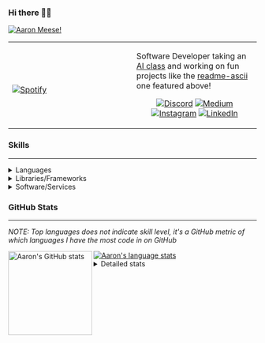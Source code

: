 ### Hi there 👋🏻
[![Aaron Meese!](https://user-images.githubusercontent.com/17814535/88975338-a2aabf00-d27f-11ea-963f-8a19608716b4.png)](https://github.com/ajmeese7/readme-ascii "README ASCII")

<!-- Modified from project here: https://github.com/novatorem/novatorem -->
<table width="100%"> 
  <tr>
  <td width="50%">
      
&nbsp; <br> [![Spotify](https://ajmeese7.vercel.app/api/spotify)](https://open.spotify.com/user/ajmeese)

  </td>
  <td width="50%">

Software Developer taking an [AI class](https://courses.edx.org/courses/BerkeleyX/CS188.1x-4/1T2015/course/) and working on fun 
projects like the [readme-ascii](https://github.com/ajmeese7/readme-ascii) one featured above!
<br><p align="center">
  [![Discord](https://img.shields.io/badge/discord-ajmeese7%234835-369?style=flat-square&logo=discord&logoColor=white&color=purple)](https://discord.gg/PxRTQg3)
  [![Medium](https://img.shields.io/badge/medium-ajmeese7-1DB954?style=flat-square&logo=medium&logoColor=white)](https://link.aaronmeese.com/medium)<br>
  [![Instagram](https://img.shields.io/badge/instagram-ajmeese7-1DB954?style=flat-square&logo=instagram&logoColor=white&color=c13584)](https://link.aaronmeese.com/instagram)
  [![LinkedIn](https://img.shields.io/badge/linkedIn-aaronmeese-1DB954?style=flat-square&logo=linkedin&logoColor=white&color=blue)](https://link.aaronmeese.com/linkedin)
</p>
  </td>
  </table>

[//]: <> (The `&nbsp;` is to have Aphelion take up more space)

### Skills ###
----
<details>
<summary>Languages</summary>

+ JavaScript
+ HTML
+ CSS
    + [README ASCII](https://github.com/ajmeese7/readme-ascii)
+ PHP
+ Java
    + [BRCC Java](https://github.com/ajmeese7/brcc-java)
    + [Euler Problems](https://github.com/ajmeese7/euler-problems)

</details>
<details>
<summary>Libraries/Frameworks</summary>

+ NodeJS
    + [Snapchat Share](https://github.com/ajmeese7/snapchat-share)
    + [FRC Spreadsheets](https://github.com/ajmeese7/frc-spreadsheets)
+ Cordova
+ jQuery
+ Discord.js
    + [Spambot](https://github.com/ajmeese7/spambot)
    + [Automatic Reactions](https://github.com/ajmeese7/automatic-reactions)
    + [Multiple Reactions](https://github.com/ajmeese7/multiple-reactions)
    + [Galley Calls](https://github.com/ajmeese7/galley-calls)
+ Puppeteer
    + [README ASCII](https://github.com/ajmeese7/readme-ascii)
    + [Dynamic Page Retrieval](https://github.com/ajmeese7/dynamic-page-retrieval)
+ Nightmare.js
    + [Steam Queue Clicker](https://github.com/ajmeese7/steam-queue-clicker)
    + [Repbot](https://github.com/ajmeese7/repbot)
+ Express
    + [Galley Calls](https://github.com/ajmeese7/galley-calls)
+ json-fs-store
    + [Multiple Reactions](https://github.com/ajmeese7/multiple-reactions)
+ pdf-lib
+ async

</details>
<details>
<summary>Software/Services</summary>

+ Wallpaper Engine
    + [Random Wallpaper](https://github.com/ajmeese7/random-wallpaper)
    + [Image of the Day](https://github.com/ajmeese7/image-of-the-day)
+ phpMyAdmin
+ Cloudinary
+ Firefox Extensions
    + [Chess Next Move](https://github.com/ajmeese7/chess-next-move)
    + [Gmail Label Organizer](https://github.com/ajmeese7/gmail-label-organizer)
+ Google Analytics
+ Heroku
+ Nexmo
+ Twilio
    + [Galley Calls](https://github.com/ajmeese7/galley-calls)
+ Auth0
+ OneSignal

</details>
<!--
<details>
<summary>Soft Skills</summary>
+ English/Grammar
+ SEO
    <!-- + TODO: Add my site examples after I finish improving them --
</details>
-->

### GitHub Stats ###
----
*NOTE: Top languages does not indicate skill level, it's a GitHub metric of which languages I have the most code in on GitHub*

<a href="https://profile-summary-for-github.com/user/ajmeese7">
  <img align="left" height="170px" src="https://github-readme-stats.vercel.app/api?username=ajmeese7&show_icons=true&line_height=27&count_private=true&include_all_commits=true" alt="Aaron's GitHub stats"/>
  <img src="https://github-readme-stats.vercel.app/api/top-langs/?username=ajmeese7&hide_langs_below=5&layout=compact" alt="Aaron's language stats"/>
</a>

<details>
<summary>Detailed stats</summary>

### :zap: Recent Activity
<!--START_SECTION:activity-->
1. 🎉 Merged PR [#4](https://github.com//ajmeese7/galley-calls/pull/4) in [ajmeese7/galley-calls](https://github.com//ajmeese7/galley-calls)
2. 💪 Opened PR [#4](https://github.com//ajmeese7/galley-calls/pull/4) in [ajmeese7/galley-calls](https://github.com//ajmeese7/galley-calls)
3. 🎉 Merged PR [#4](https://github.com//ajmeese7/readme-ascii/pull/4) in [ajmeese7/readme-ascii](https://github.com//ajmeese7/readme-ascii)
4. 🎉 Merged PR [#4](https://github.com//ajmeese7/dynamic-page-retrieval/pull/4) in [ajmeese7/dynamic-page-retrieval](https://github.com//ajmeese7/dynamic-page-retrieval)
5. 🎉 Merged PR [#3](https://github.com//ajmeese7/galley-calls/pull/3) in [ajmeese7/galley-calls](https://github.com//ajmeese7/galley-calls)
<!--END_SECTION:activity-->

### 🧐 Waka Stats
<!--START_SECTION:waka-->
**🐱 My Github Data** 

> 🏆 605 Contributions in the Year 2020
 > 
> 📦 45.7 kB Used in Github's Storage 
 > 
> 💼 Opted to Hire
 > 
> 📜 43 Public Repositories
 > 
> 🔑 15 Private Repositories 

**I'm an Early 🐤** 

```text
🌞 Morning    200 commits    ████████░░░░░░░░░░░░░░░░░   33.28% 
🌆 Daytime    256 commits    ██████████░░░░░░░░░░░░░░░   42.6% 
🌃 Evening    139 commits    █████░░░░░░░░░░░░░░░░░░░░   23.13% 
🌙 Night      6 commits      ░░░░░░░░░░░░░░░░░░░░░░░░░   1.0%

```
📅 **I'm Most Productive on Saturday** 

```text
Monday       75 commits     ███░░░░░░░░░░░░░░░░░░░░░░   12.48% 
Tuesday      72 commits     ███░░░░░░░░░░░░░░░░░░░░░░   11.98% 
Wednesday    76 commits     ███░░░░░░░░░░░░░░░░░░░░░░   12.65% 
Thursday     85 commits     ███░░░░░░░░░░░░░░░░░░░░░░   14.14% 
Friday       99 commits     ████░░░░░░░░░░░░░░░░░░░░░   16.47% 
Saturday     111 commits    ████░░░░░░░░░░░░░░░░░░░░░   18.47% 
Sunday       83 commits     ███░░░░░░░░░░░░░░░░░░░░░░   13.81%

```


📊 **This Week I Spent My Time On** 

```text
⌚︎ Time Zone: America/Chicago

💬 Programming Languages: 
JavaScript               10 hrs 9 mins       █████████████████████░░░░   85.49% 
Markdown                 1 hr 11 mins        ██░░░░░░░░░░░░░░░░░░░░░░░   10.0% 
HTML                     10 mins             ░░░░░░░░░░░░░░░░░░░░░░░░░   1.46% 
JSON                     8 mins              ░░░░░░░░░░░░░░░░░░░░░░░░░   1.25% 
CSS                      4 mins              ░░░░░░░░░░░░░░░░░░░░░░░░░   0.64%

🐱‍💻 Projects: 
galley-calls             6 hrs 28 mins       █████████████░░░░░░░░░░░░   54.52% 
automatic-reactions      2 hrs 47 mins       ██████░░░░░░░░░░░░░░░░░░░   23.56% 
coupon-book              1 hr 53 mins        ████░░░░░░░░░░░░░░░░░░░░░   15.95% 
legendary-octo-waffle    27 mins             █░░░░░░░░░░░░░░░░░░░░░░░░   3.93% 
spambot                  6 mins              ░░░░░░░░░░░░░░░░░░░░░░░░░   0.94%

```

**I Mostly Code in JavaScript** 

```text
JavaScript               22 repos            ██████████████░░░░░░░░░░░   56.41% 
HTML                     5 repos             ███░░░░░░░░░░░░░░░░░░░░░░   12.82% 
Java                     4 repos             ██░░░░░░░░░░░░░░░░░░░░░░░   10.26% 
Python                   3 repos             ██░░░░░░░░░░░░░░░░░░░░░░░   7.69% 
CSS                      2 repos             █░░░░░░░░░░░░░░░░░░░░░░░░   5.13%

```



<!--END_SECTION:waka-->
</details>
